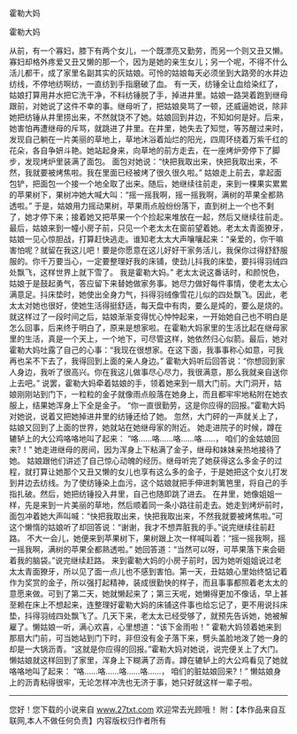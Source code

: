 霍勒大妈

霍勒大妈 

从前，有一个寡妇，膝下有两个女儿，一个既漂亮又勤劳，而另一个则又丑又懒。寡妇却格外疼爱又丑又懒的那一个，因为是她的亲生女儿；另一个呢，不得不什么活儿都干，成了家里名副其实的灰姑娘。可怜的姑娘每天必须坐到大路旁的水井边纺线，不停地纺啊纺，一直纺到手指磨破了血。 
有一天，纺锤全让血给染红了，姑娘打算用井水把它洗干净，不料纺锤脱了手，掉进井里。姑娘一路哭着跑到继母跟前，对她说了这件不幸的事。继母听了，把姑娘臭骂了一顿，还威逼她说，除非她把纺锤从井里捞出来，不然就饶不了她。姑娘回到井边，不知如何是好。后来，她害怕再遭继母的斥骂，就跳进了井里。在井里，她失去了知觉，等苏醒过来时，发现自己躺在一片美丽的草地上，草地沐浴着灿烂的阳光，四周环绕着万紫千红的花朵，各自争妍斗艳。她站起身来，向草地的前方走去，在一座烤炉旁停下了脚步，发现烤炉里装满了面包。 
面包对她说：“快把我取出来，快把我取出来，不然，我就要被烤焦啦。我在里面已经被烤了很久很久啦。” 
姑娘走上前去，拿起面包铲，把面包一个接一个地全取了出来。随后，她继续往前走，来到一棵果实累累的苹果树下，果树冲她大喊大叫：“摇一摇我啊，摇一摇我啊，满树的苹果全都熟透啦。” 
于是，姑娘用力摇动果树，苹果雨点般纷纷落下，直到树上一个也不剩了，她才停下来；接着她又把苹果一个个捡起来堆放在一起，然后又继续往前走。 
最后，姑娘来到一幢小房子前，只见一个老太太在窗前望着她。老太太青面獠牙，姑娘一见心惊胆战，打算赶快逃走。谁知老太太大声嚷嚷起来：“亲爱的，你干嘛害怕呢？就留在我这儿吧！要是你愿意在这儿好好干家务活儿，我保你过得舒舒服服的。你千万要当心，一定要整理好我的床铺，使劲儿抖我的床垫，要抖得羽绒四处飘飞，这样世界上就下雪了。 
我是霍勒大妈。” 
老太太说这番话时，和颜悦色，姑娘于是鼓起勇气，答应留下来替她做家务事。她尽力做好每件事情，使老太太心满意足。抖床垫时，她使出全身力气，抖得羽绒像雪花儿似的四处飘飞。因此，老太太对她也很好，使她生活得挺舒适，每天盘中有肉，要么是炖的，要么是烧的。 
就这样过了一段时间之后，姑娘渐渐变得忧心忡忡起来，一开始她自己也不明白是怎么回事，后来终于明白了，原来是想家啦。在霍勒大妈家里的生活比起在继母家里的生活，真是一个天上，一个地下，可尽管这样，她依然归心似箭。最后，她对霍勒大妈吐露了自己的心事：“我现在很想家。在这下面，我事事称心如意，可我再也呆不下去了，我得回到上面的亲人身边。” 
霍勒大妈听后回答说：“你想回到家人身边，我听了很高兴。你在我这儿做事尽心尽力，我很满意，那么我就亲自送你上去吧。” 
说罢，霍勒大妈牵着姑娘的手，领着她来到一扇大门前。大门洞开，姑娘刚刚站到门下，一粒粒的金子就像雨点般落在她身上，而且都牢牢地粘附在她衣服上，结果她浑身上下全是金子。 
“你一直很勤劳，这是你应得的回报。”霍勒大妈对她说，说着又把她掉进井里的纺锤还给了她。 
忽然，大门砰的一声就关上了，姑娘又回到了上面的世界，她就站在她继母家的附近。 
她走进院子的时候，蹲在辘轳上的大公鸡咯咯地叫了起来： 
“咯……咯……咯……咯……， 
咱们的金姑娘回来?！” 
她走进继母的房间，因为浑身上下粘满了金子，继母和妹妹亲热地接待了她。 
姑娘跟他们讲述了自己惊心动魄的经历。继母听完了她获得这么多金子的过程，就打算让她那个又丑又懒的女儿也享有这么多的金子，于是她把这个女儿打发到井边去纺线。为了使纺锤染上血污，这个姑娘就把手伸进刺篱笆里，将自己的手指扎破。然后，她把纺锤投入井里，自己也随即跳了进去。 
在井里，她像姐姐一样，先是来到一片美丽的草地，然后顺着同一条小路往前走去。她走到烤炉前时，面包冲着她大声叫喊：“快把我取出来，快把我取出来，不然我就要被烤焦啦。”可这个懒惰的姑娘听了却回答说：“谢谢，我才不想弄脏我的手。”说完继续往前赶路。 
不大一会儿，她便来到苹果树下，果树跟上次一样喊叫着：“摇一摇我啊，摇一摇我啊，满树的苹果全都熟透啦。” 
她回答道：“当然可以呀，可苹果落下来会砸着我的脑袋。”说完继续赶路。 
来到霍勒大妈的小房子前时，因为她听姐姐说过老太太青面獠牙，所以见了面一点儿也不感到害怕。第一天，丑姑娘心里始终惦记着作为奖赏的金子，所以强打起精神，装成很勤快的样子，而且事事都照着老太太的意愿来做。可到了第二天，她就懒起来了；第三天呢，她懒得更加不像话，早上甚至赖在床上不想起来，连整理好霍勒大妈的床铺这件事也给忘记了，更不用说抖床垫，抖得羽绒四处飘飞了。几天下来，老太太已经受够了，就预先告诉她，她被解雇了。懒姑娘一听，满心欢喜，心里想道：“该下金雨啦！” 
霍勒大妈领着她来到那扇大门前，可当她站到门下时，非但没有金子落下来，劈头盖脸地泼了她一身的却是一大锅沥青。“这就是你应得的回报。”霍勒大妈对她说，说完便关上了大门。 
懒姑娘就这样回到了家里，浑身上下糊满了沥青。蹲在辘轳上的大公鸡看见了她就咯咯地叫了起来： 
“咯……咯……咯……咯……， 
咱们的脏姑娘回来?！” 
懒姑娘身上的沥青粘得很牢，无论怎样冲洗也无济于事，她只好就这样一辈子啦。 

                  
--------------------
您好！您下载的小说来自 www.27txt.com 欢迎常去光顾哦！
附：【本作品来自互联网,本人不做任何负责】内容版权归作者所有